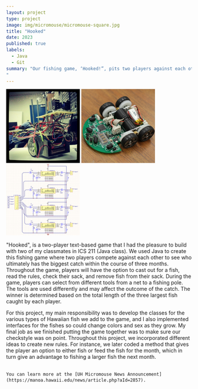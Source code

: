 ```yaml
---
layout: project
type: project
image: img/micromouse/micromouse-square.jpg
title: "Hooked"
date: 2023
published: true
labels:
  - Java
  - Git
summary: "Our fishing game, ‘Hooked!”, pits two players against each other in a year-long fishing competition. Each player will have a chance to fish every month, giving them 12 opportunities each to reel in the biggest catch. This is a text-based Fishing Tournament game designed for two players, built in Java and utilizing object-oriented programming principles with dedicated classes for different types of fish.
"
---
```


<div class="text-center p-4">
  <img width="200px" src="../img/micromouse/micromouse-robot.png" class="img-thumbnail" >
  <img width="200px" src="../img/micromouse/micromouse-robot-2.jpg" class="img-thumbnail" >
  <img width="200px" src="../img/micromouse/micromouse-circuit.png" class="img-thumbnail" >
</div>

"Hooked", is a two-player text-based game that I had the pleasure to build with two of my classmates in ICS 211 (Java class). We used Java to create this fishing game where two players compete against each other to see who ultimately has the biggest catch within the course of three months. Throughout the game, players will have the option to cast out for a fish, read the rules, check their sack, and remove fish from their sack. During the game, players can select from different tools from a net to a fishing pole. The tools are used differently and may affect the outcome of the catch. The winner is determined based on the total length of the three largest fish caught by each player.


For this project, my main responsibility was to develop the classes for the various types of Hawaiian fish we add to the game, and I also implemented interfaces for the fishes so could change colors and sex as they grow. My final job as we finished putting the game together was to make sure our checkstyle was on point. Throughout this project, we incorporated different ideas to create new rules. For instance, we later coded a method that gives the player an option to either fish or feed the fish for the month, which in turn give an advantage to fishing a larger fish the next month.



```

You can learn more at the [UH Micromouse News Announcement](https://manoa.hawaii.edu/news/article.php?aId=2857).
